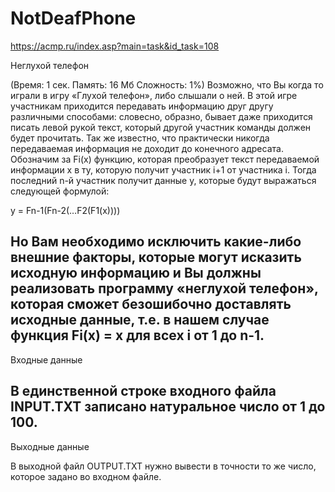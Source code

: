 # NotDeafPhone
https://acmp.ru/index.asp?main=task&id_task=108

Неглухой телефон

(Время: 1 сек. Память: 16 Мб Сложность: 1%)
Возможно, что Вы когда то играли в игру «Глухой телефон», либо слышали о ней. В этой игре участникам приходится передавать информацию друг другу различными способами: словесно, образно, бывает даже приходится писать левой рукой текст, который другой участник команды должен будет прочитать. Так же известно, что практически никогда передаваемая информация не доходит до конечного адресата. Обозначим за Fi(x) функцию, которая преобразует текст передаваемой информации x в ту, которую получит участник i+1 от участника i. Тогда последний n-й участник получит данные y, которые будут выражаться следующей формулой:

y = Fn-1(Fn-2(…F2(F1(x))))

Но Вам необходимо исключить какие-либо внешние факторы, которые могут исказить исходную информацию и Вы должны реализовать программу «неглухой телефон», которая сможет безошибочно доставлять исходные данные, т.е. в нашем случае функция Fi(x) = x для всех i от 1 до n-1.
--------------------------------------------------------------------------------------
Входные данные

В единственной строке входного файла INPUT.TXT записано натуральное число от 1 до 100.
-------------------------------------------------------------------------------------------------
Выходные данные

В выходной файл OUTPUT.TXT нужно вывести в точности то же число, которое задано во входном файле.
